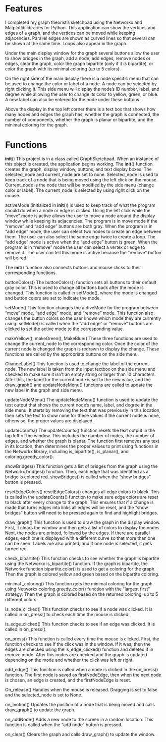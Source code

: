 # Features

I completed my graph theorist’s sketchpad using the Networkx and Matplotlib libraries for Python. This application can show the vertices and edges of a graph, and the vertices can be moved while keeping adjacencies. Parallel edges are shown as curved lines so that several can be shown at the same time. Loops also appear in the graph.

Under the main display window for the graph several buttons allow the user to show bridges in the graph, add a node, add edges, remove nodes or edges, clear the graph, color the graph bipartite (only if it is bipartite), or color the graph with its minimal coloring (up to 5 colors).

On the right side of the main display there is a node specific menu that can be used to change the color or label of a node. A node can be selected by right clicking it. This side menu will display the node’s ID number, label, and degree while allowing the user to change its color to yellow, green, or blue. A new label can also be entered for the node under these buttons.

Above the display in the top left corner there is a text box that shows how many nodes and edges the graph has, whether the graph is connected, the number of components, whether the graph is planar or bipartite, and the minimal coloring for the graph.

# Functions

__init__()
This project is in a class called GraphSketchpad. When an instance of this object is created, the application begins working. The __init__() function creates the graph, display window, buttons, and text display boxes. The selected_node and current_node are set to none. Selected_node is used to keep track of a node that is being moved using the left click on the mouse. Current_node is the node that will be modified by the side menu (change color or label). The current_node is selected by using right click on the mouse.

activeMode (initialized in __init__()) is used to keep track of what the program should do when a node or edge is clicked. Using the left click while the “move” mode is active allows the user to move a node around the display window while keeping its adjacencies. The program is in move mode if the “remove” and “add edge” buttons are both gray. When the program is in “add edge” mode, the user can select two nodes to create an edge between them. The user can also select the same edge twice to create a loop. The “add edge” mode is active when the “add edge” button is green. When the program is in “remove” mode the user can select a vertex or edge to remove it. The user can tell this mode is active because the “remove” button will be red.

The __init__() function also connects buttons and mouse clicks to their corresponding functions.

buttonColors()
The buttonColors() function sets all buttons to their default gray color. This is used to change all buttons back after the mode is changed. This function is called in setMode(), where the mode is changed and button colors are set to indicate the mode.

setMode()
This function changes the activeMode for the program between “move” mode, “add edge” mode, and “remove” mode. This function also changes the button colors so the user knows which mode they are currently using. setMode() is called when the “add edge” or “remove” buttons are clicked to set the active mode to the corresponding value.

makeYellow(), makeGreen(), MakeBlue()
These three functions are used to change the current_node to the corresponding color. Once the color of the current node is changed the graph is redrawn to display the change. These functions are called by the appropriate buttons on the side menu.

ChangeLabel()
This function is used to change the label of the current node. The new label is taken from the input textbox on the side menu and checked to make sure it isn’t an empty string or larger than 10 characters. After this, the label for the current node is set to the new value, and the draw_graph() and updateNodeMenu() functions are called to update the new label in the graph and side menu.

updateNodeMenu()
The updateNodeMenu() function is used to update the text output that shows the current node’s name, label, and degree in the side menu. It starts by removing the text that was previously in this location, then sets the text to show none for these values if the current node is none, otherwise, the proper values are displayed.

updateCounts()
The updateCounts() function resets the text output in the top left of the window. This includes the number of nodes, the number of edges, and whether the graph is planar. The function first removes any text in its location, then determines the proper values to print using functions in the Networkx library, including is_bipartite(), is_planar(), and coloring.greedy_color().

showBridges()
This function gets a list of bridges from the graph using the Networkx bridges() function. Then, each edge that was identified as a bridge is colored red. showBridges() is called when the “show bridges” button is pressed.

resetEdgeColors()
resetEdgeColors() changes all edge colors to black. This is called in the updateCounts() function to make sure edge colors are reset to black after every change to the graph. This ensures that if a change is made that turns edges into links all edges will be reset, and the “show bridges” button will need to be pressed again to find and highlight bridges.

draw_graph()
This function is used to draw the graph in the display window. First, it clears the window and then gets a list of colors to display the nodes. Next, the nodes are printed, followed by the edges. If there are parallel edges, each one is displayed with a different curve so that more than one can be seen. Labels are also printed, and if one node is selected, it gets turned red.

check_bipartite()
This function checks to see whether the graph is bipartite using the Networkx is_bipartite() function. If the graph is bipartite, the Networkx function bipartite.color() is used to get a coloring for the graph. Then the graph is colored yellow and green based on the bipartite coloring.

minimal _coloring()
This function gets the minimal coloring for the graph using Networkx coloring.greedy_color() function with the “largest first” strategy. Then the graph is colored based on the returned coloring, up to 5 different colors.

is_node_clicked()
This function checks to see if a node was clicked. It is called in on_press() to check each time the mouse is clicked.

is_edge_clicked()
This function checks to see if an edge was clicked. It is called in on_press().

on_press()
This function is called every time the mouse is clicked. First, the function checks to see if the click was in the window. If it was, then the edges are checked using the is_edge_clicked() function and deleted if in remove mode. After this nodes are checked and the graph is updated depending on the mode and whether the click was left or right.

add_edge()
This function is called when a node is clicked in the on_press() function. The first node is saved as firstNodeEdge, then when the next node is chosen, an edge is created, and the firstNodeEdge is reset.

On_release()
Handles when the mouse is released. Dragging is set to false and the selected_node is set to None.

on_motion()
Updates the position of a node that is being moved and calls draw_graph() to update the graph.

on_addNode()
Adds a new node to the screen in a random location. This function is called when the “add node” button is pressed.

on_clear()
Clears the graph and calls draw_graph() to update the window.
